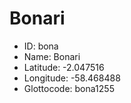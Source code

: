 # Bonari

* ID: bona 
* Name: Bonari 
* Latitude: -2.047516 
* Longitude: -58.468488 
* Glottocode: bona1255
